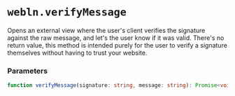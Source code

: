 # `webln.verifyMessage`

Opens an external view where the user's client verifies the signature against the raw message, and let's the user know if it was valid. There's no return value, this method is intended purely for the user to verify a signature themselves without having to trust your website.

### Parameters

```ts
function verifyMessage(signature: string, message: string): Promise<void>;
```
